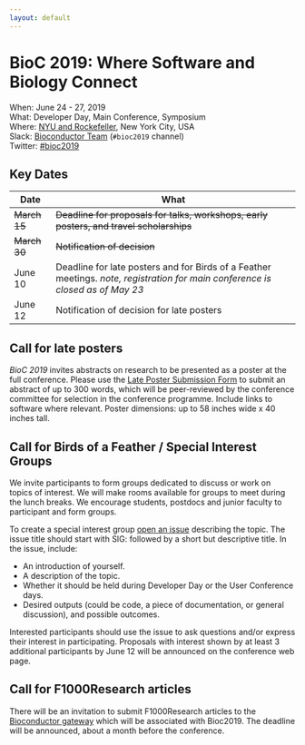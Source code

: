 ```yaml
---
layout: default
---
```

# BioC 2019: Where Software and Biology Connect

When: June 24 - 27, 2019<br />
What: Developer Day, Main Conference, Symposium<br />
Where: [NYU and Rockefeller][venue], New York City, USA<br />
Slack: [Bioconductor Team][] (`#bioc2019` channel)<br />
Twitter: [#bioc2019][tweet]<br />

[tweet]: https://twitter.com/hashtag/bioc2019?f=tweets
[venue]: ./travel-accommodations
[Bioconductor Team]: https://bioc-community.herokuapp.com/

## Key Dates

| Date     | What |
| -------- | -------------------------------------- |
| ~~March 15~~ | ~~Deadline for proposals for talks, workshops, early posters, and travel scholarships~~ |
| ~~March 30~~ |~~Notification of decision~~ |
| June 10  | Deadline for late posters and for Birds of a Feather meetings. *note, registration for main conference is closed as of May 23* |
| June 12  | Notification of decision for late posters |

## Call for late posters

_BioC 2019_ invites abstracts on research to be presented as a poster at the
full conference. Please use the [Late Poster Submission Form][] to submit an
abstract of up to 300 words, which will be peer-reviewed by the conference
committee for selection in the conference programme. Include links to software
where relevant. Poster dimensions: up to 58 inches wide x 40 inches tall.

[Late Poster Submission Form]: https://goo.gl/forms/XG29qYT8YGWJCNQY2

## Call for Birds of a Feather / Special Interest Groups

We invite participants to form groups dedicated to discuss or work on
topics of interest. We will make rooms available for groups to meet
during the lunch breaks. We encourage students, postdocs and junior
faculty to participant and form groups.

To create a special interest group [open an issue][] describing the
topic. The issue title should start with SIG: followed by a short but
descriptive title. In the issue, include:

- An introduction of yourself.
- A description of the topic.
- Whether it should be held during Developer Day
  or the User Conference days.
- Desired outputs (could be code, a piece of documentation, or general
  discussion), and possible outcomes.

Interested participants should use the issue to ask questions and/or
express their interest in participating. Proposals with interest shown
by at least 3 additional participants by June 12 will be announced on
the conference web page.

[open an issue]: https://github.com/Bioconductor/BioC2019/issues

## Call for F1000Research articles 

There will be an invitation to submit F1000Research articles to the
[Bioconductor gateway][] which will be associated with Bioc2019. The
deadline will be announced, about a month before the conference.

[Bioconductor gateway]: https://f1000research.com/gateways/bioconductor



